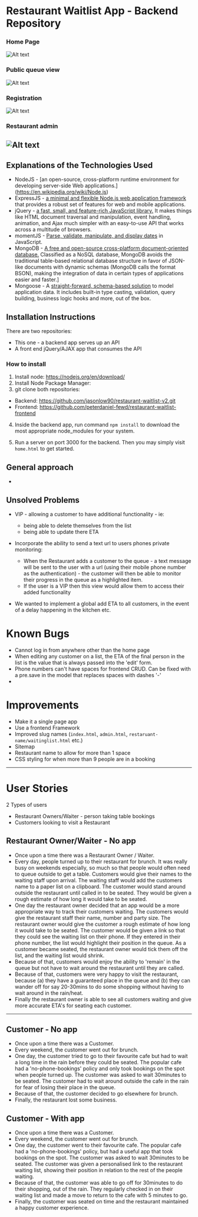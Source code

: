 # Restaurant Waitlist App - Backend Repository

### Home Page

![Alt text](screengrabs/01_home.png?raw=true "Home Page")

### Public queue view

![Alt text](screengrabs/02_public.png?raw=true "Public queue view")

### Registration

![Alt text](screengrabs/03_reg.png?raw=true "Registration")

### Restaurant admin

![Alt text](screengrabs/04_admin.png?raw=true "Restaurant admin")
---

## Explanations of the Technologies Used

- NodeJS - [an open-source, cross-platform runtime environment for developing server-side Web applications.] (<https://en.wikipedia.org/wiki/Node.js>)
- ExpressJS - [a minimal and flexible Node.js web application framework](http://expressjs.com/) that provides a robust set of features for web and mobile applications.
- jQuery - [a fast, small, and feature-rich JavaScript library.](https://jquery.com/) It makes things like HTML document traversal and manipulation, event handling, animation, and Ajax much simpler with an easy-to-use API that works across a multitude of browsers.
- momentJS - [Parse, validate, manipulate, and display dates](http://momentjs.com/) in JavaScript.
- MongoDB - [A free and open-source cross-platform document-oriented database.](https://www.mongodb.com/) Classified as a NoSQL database, MongoDB avoids the traditional table-based relational database structure in favor of JSON-like documents with dynamic schemas (MongoDB calls the format BSON), making the integration of data in certain types of applications easier and faster.]
- Mongoose - A [straight-forward, schema-based solution](http://mongoosejs.com/) to model application data. It includes built-in type casting, validation, query building, business logic hooks and more, out of the box.

## Installation Instructions

There are two repositories:

- This one - a backend app serves up an API
- A front end jQuery/AJAX app that consumes the API

### How to install

1. Install node: <https://nodejs.org/en/download/>
2. Install Node Package Manager:
3. git clone both repositories:

  - Backend: <https://github.com/jasonlow90/restaurant-waitlist-v2.git>
  - Frontend: <https://github.com/peterdaniel-fewd/restaurant-waitlist-frontend>

4. Inside the backend app, run command `npm install` to download the most appropriate node_modules for your system.

5. Run a server on port 3000 for the backend. Then you may simply visit `home.html` to get started.

## General approach

-

## Unsolved Problems

- VIP - allowing a customer to have additional functionality - ie:

  - being able to delete themselves from the list
  - being able to update there ETA

- Incorporate the ability to send a text url to users phones private monitoring:

  - When the Restaurant adds a customer to the queue - a text message will be sent to the user with a url (using their mobile phone number as the authentication) - the customer will then be able to monitor their progress in the queue as a highlighted item.
  - If the user is a VIP then this view would allow them to access their added functionality

- We wanted to implement a global add ETA to all customers, in the event of a delay happening in the kitchen etc.

# Known Bugs

- Cannot log in from anywhere other than the home page
- When editing any customer on a list, the ETA of the final person in the list is the value that is always passed into the 'edit' form.
- Phone numbers can't have spaces for frontend CRUD. Can be fixed with a pre.save in the model that replaces spaces with dashes '-'
-

# Improvements

- Make it a single page app
- Use a frontend Framework
- Improved slug names (`index.html`, `admin.html`, `restaruant-name/waitinglist.html` etc.)
- Sitemap
- Restaurant name to allow for more than 1 space
- CSS styling for when more than 9 people are in a booking

--------------------------------------------------------------------------------

# User Stories

2 Types of users

- Restaurant Owners/Waiter - person taking table bookings
- Customers looking to visit a Restaurant

## Restaurant Owner/Waiter - No app

- Once upon a time there was a Restaurant Owner / Waiter.
- Every day, people turned up to their restaurant for brunch. It was really busy on weekends especially, so much so that people would often need to queue outside to get a table. Customers would give their names to the waiting staff upon arrival. The waiting staff would add the customers name to a paper list on a clipboard. The customer would stand around outside the restaurant until called in to be seated. They would be given a rough estimate of how long it would take to be seated.
- One day the restaurant owner decided that an app would be a more appropriate way to track their customers waiting. The customers would give the restaurant staff their name, number and party size. The restaurant owner would give the customer a rough estimate of how long it would take to be seated. The customer would be given a link so that they could see the waiting list on their phone. If they entered in their phone number, the list would highlight their position in the queue. As a customer became seated, the restaurant owner would tick them off the list, and the waiting list would shrink.
- Because of that, customers would enjoy the ability to 'remain' in the queue but not have to wait around the restaurant until they are called.
- Because of that, customers were very happy to visit the restaurant, because (a) they have a guaranteed place in the queue and (b) they can wander off for say 20-30mins to do some shopping without having to wait around in the rain/heat.
- Finally the restaurant owner is able to see all customers waiting and give more accurate ETA's for seating each customer.

--------------------------------------------------------------------------------

## Customer - No app

- Once upon a time there was a Customer.
- Every weekend, the customer went out for brunch.
- One day, the customer tried to go to their favourite cafe but had to wait a long time in the rain before they could be seated. The popular cafe had a 'no-phone-bookings' policy and only took bookings on the spot when people turned up. The customer was asked to wait 30minutes to be seated. The customer had to wait around outside the cafe in the rain for fear of losing their place in the queue.
- Because of that, the customer decided to go elsewhere for brunch.
- Finally, the restaurant lost some business.

## Customer - With app

- Once upon a time there was a Customer.
- Every weekend, the customer went out for brunch.
- One day, the customer went to their favourite cafe. The popular cafe had a 'no-phone-bookings' policy, but had a useful app that took bookings on the spot. The customer was asked to wait 30minutes to be seated. The customer was given a personalised link to the restaurant waiting list, showing their position in relation to the rest of the people waiting.
- Because of that, the customer was able to go off for 30minutes to do their shopping, out of the rain. They regularly checked in on their waiting list and made a move to return to the cafe with 5 minutes to go.
- Finally, the customer was seated on time and the restaurant maintained a happy customer experience.
